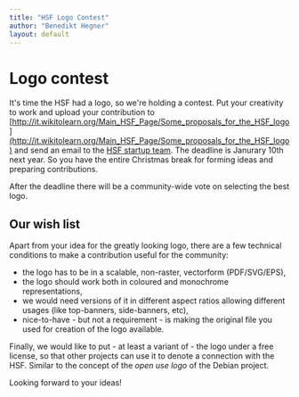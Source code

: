 ```yaml
---
title: "HSF Logo Contest"
author: "Benedikt Hegner"
layout: default
---
```


# Logo contest

It's time the HSF had a logo, so we're holding a contest. Put your creativity to work and upload your contribution to [http://it.wikitolearn.org/Main_HSF_Page/Some_proposals_for_the_HSF_logo](http://it.wikitolearn.org/Main_HSF_Page/Some_proposals_for_the_HSF_logo) and send an email to the [HSF startup team](hep-sf-startup-team@googlegroups.com).
The deadline is Janurary 10th next year. So you have the entire Christmas break for forming ideas and preparing contributions.  

After the deadline there will be a community-wide vote on selecting the best logo.

## Our wish list

Apart from your idea for the greatly looking logo, there are a few technical conditions to make a contribution useful for the community:

  * the logo has to be in a scalable, non-raster, vectorform (PDF/SVG/EPS),
  * the logo should work both in coloured and monochrome representations,
  * we would need versions of it in different aspect ratios allowing different usages (like top-banners, side-banners, etc),
  * nice-to-have - but not a requirement - is making the original file you used for creation of the logo available.

Finally, we would like to put - at least a variant of - the logo under a free license, so that other projects can use it to denote a connection with the HSF. Similar to the concept of the *open use logo* of the Debian project.

Looking forward to your ideas!

